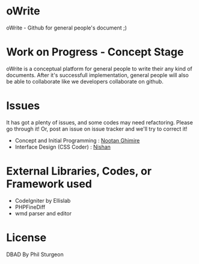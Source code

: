 oWrite
======

oWrite - Github for general people's document ;)

Work on Progress - Concept Stage
==========================

oWrite is a conceptual platform for general people to write their any kind of documents. After it's successfull
implementation, general people will also be able to collaborate like we developers collaborate on github. 


Issues
======

It has got a plenty of issues, and some codes may need refactoring. Please go through it!
Or, post an issue on issue tracker and we'll try to correct it!


 - Concept and Initial Programming : [Nootan Ghimire](https//www.github.com/nootanghimire) 
 - Interface Design (CSS Coder) : [Nishan](https://github.com/Nishan13)
 

External Libraries, Codes, or Framework used
=============================

 - CodeIgniter by Ellislab
 - PHPFineDiff
 - wmd parser and editor


License
========

DBAD By Phil Sturgeon
